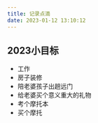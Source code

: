 ```yaml
---
title: 记录点滴
date: 2023-01-12 13:10:12
---
```


## 2023小目标
- 工作
- 房子装修
- 陪老婆孩子出趟远门
- 给老婆买个意义重大的礼物
- 考个摩托本
- 买个摩托
